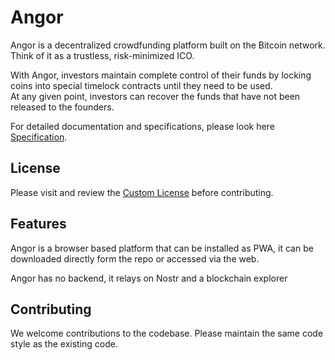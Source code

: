 # Angor

Angor is a decentralized crowdfunding platform built on the Bitcoin network.  
Think of it as a trustless, risk-minimized ICO.

With Angor, investors maintain complete control of their funds by locking coins into special timelock contracts until they need to be used.  
At any given point, investors can recover the funds that have not been released to the founders.

For detailed documentation and specifications, please look here [Specification](https://gist.github.com/dangershony/7683ce7b380c57bf60875739824fd987).

## License

Please visit and review the [Custom License](/LICENSE) before contributing.

## Features

Angor is a browser based platform that can be installed as PWA, it can be downloaded directly form the repo or accessed via the web.

Angor has no backend, it relays on Nostr and a blockchain explorer

## Contributing

We welcome contributions to the codebase. Please maintain the same code style as the existing code.
